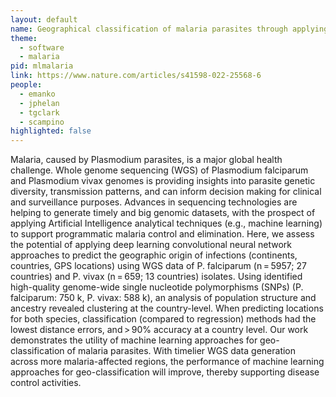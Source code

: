 ```yaml
---
layout: default
name: Geographical classification of malaria parasites through applying machine learning
theme: 
  - software
  - malaria
pid: mlmalaria
link: https://www.nature.com/articles/s41598-022-25568-6
people:
  - emanko
  - jphelan
  - tgclark
  - scampino
highlighted: false
---
```


Malaria, caused by Plasmodium parasites, is a major global health challenge. Whole genome sequencing (WGS) of Plasmodium falciparum and Plasmodium vivax genomes is providing insights into parasite genetic diversity, transmission patterns, and can inform decision making for clinical and surveillance purposes. Advances in sequencing technologies are helping to generate timely and big genomic datasets, with the prospect of applying Artificial Intelligence analytical techniques (e.g., machine learning) to support programmatic malaria control and elimination. Here, we assess the potential of applying deep learning convolutional neural network approaches to predict the geographic origin of infections (continents, countries, GPS locations) using WGS data of P. falciparum (n = 5957; 27 countries) and P. vivax (n = 659; 13 countries) isolates. Using identified high-quality genome-wide single nucleotide polymorphisms (SNPs) (P. falciparum: 750 k, P. vivax: 588 k), an analysis of population structure and ancestry revealed clustering at the country-level. When predicting locations for both species, classification (compared to regression) methods had the lowest distance errors, and > 90% accuracy at a country level. Our work demonstrates the utility of machine learning approaches for geo-classification of malaria parasites. With timelier WGS data generation across more malaria-affected regions, the performance of machine learning approaches for geo-classification will improve, thereby supporting disease control activities.